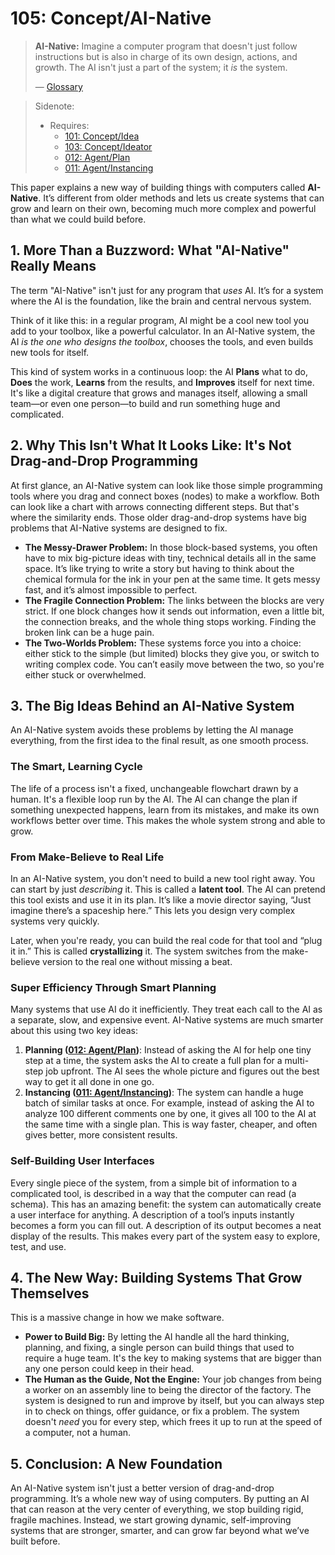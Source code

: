 # 105: Concept/AI-Native

> **AI-Native:** Imagine a computer program that doesn't just follow instructions but is also in charge of its own design, actions, and growth. The AI isn't just a part of the system; it *is* the system.
>
> — [Glossary](./000_glossary.md)

> Sidenote:
> - Requires:
>   - [101: Concept/Idea](./101_concept_idea.md)
>   - [103: Concept/Ideator](./103_concept_ideator.md)
>   - [012: Agent/Plan](./012_agent_plan.md)
>   - [011: Agent/Instancing](./011_agent_instancing.md)

This paper explains a new way of building things with computers called **AI-Native**. It’s different from older methods and lets us create systems that can grow and learn on their own, becoming much more complex and powerful than what we could build before.

## 1. More Than a Buzzword: What "AI-Native" Really Means

The term "AI-Native" isn't just for any program that *uses* AI. It’s for a system where the AI is the foundation, like the brain and central nervous system.

Think of it like this: in a regular program, AI might be a cool new tool you add to your toolbox, like a powerful calculator. In an AI-Native system, the AI *is the one who designs the toolbox*, chooses the tools, and even builds new tools for itself.

This kind of system works in a continuous loop: the AI **Plans** what to do, **Does** the work, **Learns** from the results, and **Improves** itself for next time. It's like a digital creature that grows and manages itself, allowing a small team—or even one person—to build and run something huge and complicated.

## 2. Why This Isn't What It Looks Like: It's Not Drag-and-Drop Programming

At first glance, an AI-Native system can look like those simple programming tools where you drag and connect boxes (nodes) to make a workflow. Both can look like a chart with arrows connecting different steps. But that's where the similarity ends. Those older drag-and-drop systems have big problems that AI-Native systems are designed to fix.

- **The Messy-Drawer Problem:** In those block-based systems, you often have to mix big-picture ideas with tiny, technical details all in the same space. It’s like trying to write a story but having to think about the chemical formula for the ink in your pen at the same time. It gets messy fast, and it’s almost impossible to perfect.
- **The Fragile Connection Problem:** The links between the blocks are very strict. If one block changes how it sends out information, even a little bit, the connection breaks, and the whole thing stops working. Finding the broken link can be a huge pain.
- **The Two-Worlds Problem:** These systems force you into a choice: either stick to the simple (but limited) blocks they give you, or switch to writing complex code. You can’t easily move between the two, so you're either stuck or overwhelmed.

## 3. The Big Ideas Behind an AI-Native System

An AI-Native system avoids these problems by letting the AI manage everything, from the first idea to the final result, as one smooth process.

### The Smart, Learning Cycle

The life of a process isn't a fixed, unchangeable flowchart drawn by a human. It's a flexible loop run by the AI. The AI can change the plan if something unexpected happens, learn from its mistakes, and make its own workflows better over time. This makes the whole system strong and able to grow.

### From Make-Believe to Real Life

In an AI-Native system, you don't need to build a new tool right away. You can start by just *describing* it. This is called a **latent tool**. The AI can pretend this tool exists and use it in its plan. It’s like a movie director saying, “Just imagine there’s a spaceship here.” This lets you design very complex systems very quickly.

Later, when you're ready, you can build the real code for that tool and “plug it in.” This is called **crystallizing** it. The system switches from the make-believe version to the real one without missing a beat.

### Super Efficiency Through Smart Planning

Many systems that use AI do it inefficiently. They treat each call to the AI as a separate, slow, and expensive event. AI-Native systems are much smarter about this using two key ideas:

1.  **Planning ([012: Agent/Plan](./012_agent_plan.md))**: Instead of asking the AI for help one tiny step at a time, the system asks the AI to create a full plan for a multi-step job upfront. The AI sees the whole picture and figures out the best way to get it all done in one go.
2.  **Instancing ([011: Agent/Instancing](./011_agent_instancing.md))**: The system can handle a huge batch of similar tasks at once. For example, instead of asking the AI to analyze 100 different comments one by one, it gives all 100 to the AI at the same time with a single plan. This is way faster, cheaper, and often gives better, more consistent results.

### Self-Building User Interfaces

Every single piece of the system, from a simple bit of information to a complicated tool, is described in a way that the computer can read (a schema). This has an amazing benefit: the system can automatically create a user interface for anything. A description of a tool’s inputs instantly becomes a form you can fill out. A description of its output becomes a neat display of the results. This makes every part of the system easy to explore, test, and use.

## 4. The New Way: Building Systems That Grow Themselves

This is a massive change in how we make software.

- **Power to Build Big:** By letting the AI handle all the hard thinking, planning, and fixing, a single person can build things that used to require a huge team. It's the key to making systems that are bigger than any one person could keep in their head.
- **The Human as the Guide, Not the Engine:** Your job changes from being a worker on an assembly line to being the director of the factory. The system is designed to run and improve by itself, but you can always step in to check on things, offer guidance, or fix a problem. The system doesn't *need* you for every step, which frees it up to run at the speed of a computer, not a human.

## 5. Conclusion: A New Foundation

An AI-Native system isn't just a better version of drag-and-drop programming. It’s a whole new way of using computers. By putting an AI that can reason at the very center of everything, we stop building rigid, fragile machines. Instead, we start growing dynamic, self-improving systems that are stronger, smarter, and can grow far beyond what we’ve built before.